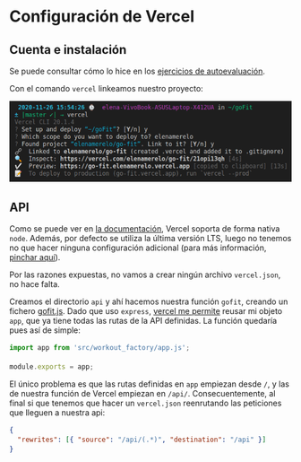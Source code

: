 # Configuración de Vercel 

## Cuenta e instalación 

Se puede consultar cómo lo hice en los [ejercicios de autoevaluación](https://github.com/ElenaMerelo/iv-autoevaluacion#hito-5).

Con el comando `vercel`  linkeamos nuestro proyecto:

![](img/5-1.png)

## API 

Como se puede ver en [la documentación](https://vercel.com/docs/runtimes#official-runtimes/node-js), Vercel soporta de forma nativa `node`. Además, por defecto se utiliza la última versión LTS, luego no tenemos no que hacer ninguna configuración adicional (para más información, [pinchar aquí](https://vercel.com/docs/runtimes#official-runtimes/node-js/node-js-version)).

Por las razones expuestas, no vamos a crear ningún archivo `vercel.json`, no hace falta.

Creamos el directorio `api` y ahí hacemos nuestra función `gofit`, creando un fichero [gofit.js](../api/gofit.js). Dado que uso `express`, [vercel me permite](https://vercel.com/guides/using-express-with-vercel) reusar mi objeto `app`, que ya tiene todas las rutas de la API definidas. La función quedaría pues así de simple:

~~~javascript
import app from 'src/workout_factory/app.js';

module.exports = app;
~~~

El único problema es que las rutas definidas en `app` empiezan desde `/`, y las de nuestra función de Vercel empiezan en `/api/`. Consecuentemente, al final si que tenemos que hacer un `vercel.json` reenrutando las peticiones que lleguen a nuestra api:

~~~json
{
  "rewrites": [{ "source": "/api/(.*)", "destination": "/api" }]
}
~~~
